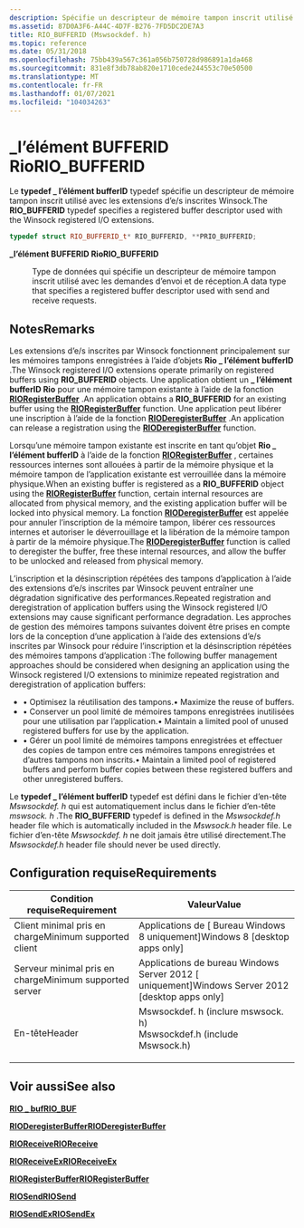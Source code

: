 ```yaml
---
description: Spécifie un descripteur de mémoire tampon inscrit utilisé avec les extensions d’e/s inscrites Winsock.
ms.assetid: 87D0A3F6-A44C-4D7F-B276-7FD5DC2DE7A3
title: RIO_BUFFERID (Mswsockdef. h)
ms.topic: reference
ms.date: 05/31/2018
ms.openlocfilehash: 75bb439a567c361a056b750728d986891a1da468
ms.sourcegitcommit: 831e8f3db78ab820e1710cede244553c70e50500
ms.translationtype: MT
ms.contentlocale: fr-FR
ms.lasthandoff: 01/07/2021
ms.locfileid: "104034263"
---
```

# <a name="rio_bufferid"></a><span data-ttu-id="65ed8-103">\_l’élément BUFFERID Rio</span><span class="sxs-lookup"><span data-stu-id="65ed8-103">RIO\_BUFFERID</span></span>

<span data-ttu-id="65ed8-104">Le **typedef \_ l’élément bufferID** typedef spécifie un descripteur de mémoire tampon inscrit utilisé avec les extensions d’e/s inscrites Winsock.</span><span class="sxs-lookup"><span data-stu-id="65ed8-104">The **RIO\_BUFFERID** typedef specifies a registered buffer descriptor used with the Winsock registered I/O extensions.</span></span>


```C++
typedef struct RIO_BUFFERID_t* RIO_BUFFERID, **PRIO_BUFFERID;
```



<dl> <dt>

<span data-ttu-id="65ed8-105">**\_l’élément BUFFERID Rio**</span><span class="sxs-lookup"><span data-stu-id="65ed8-105">**RIO\_BUFFERID**</span></span>
</dt> <dd>

<span data-ttu-id="65ed8-106">Type de données qui spécifie un descripteur de mémoire tampon inscrit utilisé avec les demandes d’envoi et de réception.</span><span class="sxs-lookup"><span data-stu-id="65ed8-106">A data type that specifies a registered buffer descriptor used with send and receive requests.</span></span>

</dd> </dl>

## <a name="remarks"></a><span data-ttu-id="65ed8-107">Notes</span><span class="sxs-lookup"><span data-stu-id="65ed8-107">Remarks</span></span>

<span data-ttu-id="65ed8-108">Les extensions d’e/s inscrites par Winsock fonctionnent principalement sur les mémoires tampons enregistrées à l’aide d’objets **Rio \_ l’élément bufferID** .</span><span class="sxs-lookup"><span data-stu-id="65ed8-108">The Winsock registered I/O extensions operate primarily on registered buffers using **RIO\_BUFFERID** objects.</span></span> <span data-ttu-id="65ed8-109">Une application obtient un **\_ l’élément bufferID Rio** pour une mémoire tampon existante à l’aide de la fonction [**RIORegisterBuffer**](/previous-versions/windows/desktop/legacy/hh437199(v=vs.85)) .</span><span class="sxs-lookup"><span data-stu-id="65ed8-109">An application obtains a **RIO\_BUFFERID** for an existing buffer using the [**RIORegisterBuffer**](/previous-versions/windows/desktop/legacy/hh437199(v=vs.85)) function.</span></span> <span data-ttu-id="65ed8-110">Une application peut libérer une inscription à l’aide de la fonction [**RIODeregisterBuffer**](/windows/win32/api/mswsock/nc-mswsock-lpfn_rioderegisterbuffer) .</span><span class="sxs-lookup"><span data-stu-id="65ed8-110">An application can release a registration using the [**RIODeregisterBuffer**](/windows/win32/api/mswsock/nc-mswsock-lpfn_rioderegisterbuffer) function.</span></span>

<span data-ttu-id="65ed8-111">Lorsqu’une mémoire tampon existante est inscrite en tant qu’objet **Rio \_ l’élément bufferID** à l’aide de la fonction [**RIORegisterBuffer**](/previous-versions/windows/desktop/legacy/hh437199(v=vs.85)) , certaines ressources internes sont allouées à partir de la mémoire physique et la mémoire tampon de l’application existante est verrouillée dans la mémoire physique.</span><span class="sxs-lookup"><span data-stu-id="65ed8-111">When an existing buffer is registered as a **RIO\_BUFFERID** object using the [**RIORegisterBuffer**](/previous-versions/windows/desktop/legacy/hh437199(v=vs.85)) function, certain internal resources are allocated from physical memory, and the existing application buffer will be locked into physical memory.</span></span> <span data-ttu-id="65ed8-112">La fonction [**RIODeregisterBuffer**](/windows/win32/api/mswsock/nc-mswsock-lpfn_rioderegisterbuffer) est appelée pour annuler l’inscription de la mémoire tampon, libérer ces ressources internes et autoriser le déverrouillage et la libération de la mémoire tampon à partir de la mémoire physique.</span><span class="sxs-lookup"><span data-stu-id="65ed8-112">The [**RIODeregisterBuffer**](/windows/win32/api/mswsock/nc-mswsock-lpfn_rioderegisterbuffer) function is called to deregister the buffer, free these internal resources, and allow the buffer to be unlocked and released from physical memory.</span></span>

<span data-ttu-id="65ed8-113">L’inscription et la désinscription répétées des tampons d’application à l’aide des extensions d’e/s inscrites par Winsock peuvent entraîner une dégradation significative des performances.</span><span class="sxs-lookup"><span data-stu-id="65ed8-113">Repeated registration and deregistration of application buffers using the Winsock registered I/O extensions may cause significant performance degradation.</span></span> <span data-ttu-id="65ed8-114">Les approches de gestion des mémoires tampons suivantes doivent être prises en compte lors de la conception d’une application à l’aide des extensions d’e/s inscrites par Winsock pour réduire l’inscription et la désinscription répétées des mémoires tampons d’application :</span><span class="sxs-lookup"><span data-stu-id="65ed8-114">The following buffer management approaches should be considered when designing an application using the Winsock registered I/O extensions to minimize repeated registration and deregistration of application buffers:</span></span>

-   <span data-ttu-id="65ed8-115">• Optimisez la réutilisation des tampons.</span><span class="sxs-lookup"><span data-stu-id="65ed8-115">• Maximize the reuse of buffers.</span></span>
-   <span data-ttu-id="65ed8-116">• Conserver un pool limité de mémoires tampons enregistrées inutilisées pour une utilisation par l’application.</span><span class="sxs-lookup"><span data-stu-id="65ed8-116">• Maintain a limited pool of unused registered buffers for use by the application.</span></span>
-   <span data-ttu-id="65ed8-117">• Gérer un pool limité de mémoires tampons enregistrées et effectuer des copies de tampon entre ces mémoires tampons enregistrées et d’autres tampons non inscrits.</span><span class="sxs-lookup"><span data-stu-id="65ed8-117">• Maintain a limited pool of registered buffers and perform buffer copies between these registered buffers and other unregistered buffers.</span></span>

<span data-ttu-id="65ed8-118">Le **typedef \_ l’élément bufferID** typedef est défini dans le fichier d’en-tête *Mswsockdef. h* qui est automatiquement inclus dans le fichier d’en-tête *mswsock. h* .</span><span class="sxs-lookup"><span data-stu-id="65ed8-118">The **RIO\_BUFFERID** typedef is defined in the *Mswsockdef.h* header file which is automatically included in the *Mswsock.h* header file.</span></span> <span data-ttu-id="65ed8-119">Le fichier d’en-tête *Mswsockdef. h* ne doit jamais être utilisé directement.</span><span class="sxs-lookup"><span data-stu-id="65ed8-119">The *Mswsockdef.h* header file should never be used directly.</span></span>

## <a name="requirements"></a><span data-ttu-id="65ed8-120">Configuration requise</span><span class="sxs-lookup"><span data-stu-id="65ed8-120">Requirements</span></span>



| <span data-ttu-id="65ed8-121">Condition requise</span><span class="sxs-lookup"><span data-stu-id="65ed8-121">Requirement</span></span> | <span data-ttu-id="65ed8-122">Valeur</span><span class="sxs-lookup"><span data-stu-id="65ed8-122">Value</span></span> |
|-------------------------------------|-------------------------------------------------------------------------------------------------------------|
| <span data-ttu-id="65ed8-123">Client minimal pris en charge</span><span class="sxs-lookup"><span data-stu-id="65ed8-123">Minimum supported client</span></span><br/> | <span data-ttu-id="65ed8-124">Applications de \[ Bureau Windows 8 uniquement\]</span><span class="sxs-lookup"><span data-stu-id="65ed8-124">Windows 8 \[desktop apps only\]</span></span><br/>                                                                  |
| <span data-ttu-id="65ed8-125">Serveur minimal pris en charge</span><span class="sxs-lookup"><span data-stu-id="65ed8-125">Minimum supported server</span></span><br/> | <span data-ttu-id="65ed8-126">Applications de bureau Windows Server 2012 \[ uniquement\]</span><span class="sxs-lookup"><span data-stu-id="65ed8-126">Windows Server 2012 \[desktop apps only\]</span></span><br/>                                                        |
| <span data-ttu-id="65ed8-127">En-tête</span><span class="sxs-lookup"><span data-stu-id="65ed8-127">Header</span></span><br/>                   | <dl> <span data-ttu-id="65ed8-128"><dt>Mswsockdef. h (inclure mswsock. h)</dt></span><span class="sxs-lookup"><span data-stu-id="65ed8-128"><dt>Mswsockdef.h (include Mswsock.h)</dt></span></span> </dl> |



## <a name="see-also"></a><span data-ttu-id="65ed8-129">Voir aussi</span><span class="sxs-lookup"><span data-stu-id="65ed8-129">See also</span></span>

<dl> <dt>

[<span data-ttu-id="65ed8-130">**RIO \_ buf**</span><span class="sxs-lookup"><span data-stu-id="65ed8-130">**RIO\_BUF**</span></span>](/windows/desktop/api/Mswsockdef/ns-mswsockdef-rio_buf)
</dt> <dt>

[<span data-ttu-id="65ed8-131">**RIODeregisterBuffer**</span><span class="sxs-lookup"><span data-stu-id="65ed8-131">**RIODeregisterBuffer**</span></span>](/windows/win32/api/mswsock/nc-mswsock-lpfn_rioderegisterbuffer)
</dt> <dt>

[<span data-ttu-id="65ed8-132">**RIOReceive**</span><span class="sxs-lookup"><span data-stu-id="65ed8-132">**RIOReceive**</span></span>](/windows/win32/api/mswsock/nc-mswsock-lpfn_rioreceive)
</dt> <dt>

[<span data-ttu-id="65ed8-133">**RIOReceiveEx**</span><span class="sxs-lookup"><span data-stu-id="65ed8-133">**RIOReceiveEx**</span></span>](/windows/win32/api/mswsock/nc-mswsock-lpfn_rioreceiveex)
</dt> <dt>

<span data-ttu-id="65ed8-134">[**RIORegisterBuffer**](/previous-versions/windows/desktop/legacy/hh437199(v=vs.85))</span><span class="sxs-lookup"><span data-stu-id="65ed8-134">[**RIORegisterBuffer**](/previous-versions/windows/desktop/legacy/hh437199(v=vs.85))</span></span>
</dt> <dt>

[<span data-ttu-id="65ed8-135">**RIOSend**</span><span class="sxs-lookup"><span data-stu-id="65ed8-135">**RIOSend**</span></span>](/windows/win32/api/mswsock/nc-mswsock-lpfn_riosend)
</dt> <dt>

<span data-ttu-id="65ed8-136">[**RIOSendEx**](/previous-versions/windows/desktop/legacy/hh437216(v=vs.85))</span><span class="sxs-lookup"><span data-stu-id="65ed8-136">[**RIOSendEx**](/previous-versions/windows/desktop/legacy/hh437216(v=vs.85))</span></span>
</dt> </dl>

 

 
